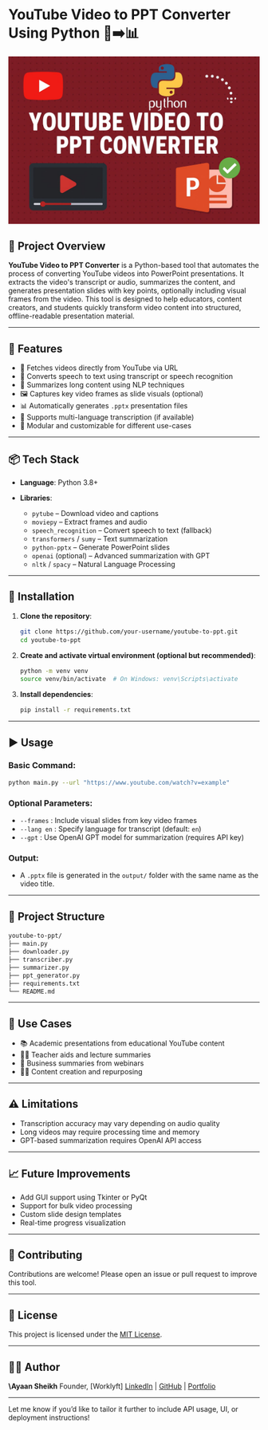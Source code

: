 
# YouTube Video to PPT Converter Using Python 🎥➡️📊

![YputubeToPPT Banner](https://github.com/Ayaan-Sk/Youtube-Video-to-PPT-Converter/blob/0fef14fd9ff5f11b7f6d01fa79d77feec54a2567/WhatsApp%20Image%202025-05-16%20at%2023.26.09_5d2d1e4c.jpg)

## 🚀 Project Overview

**YouTube Video to PPT Converter** is a Python-based tool that automates the process of converting YouTube videos into PowerPoint presentations. It extracts the video's transcript or audio, summarizes the content, and generates presentation slides with key points, optionally including visual frames from the video. This tool is designed to help educators, content creators, and students quickly transform video content into structured, offline-readable presentation material.

---

## 🧰 Features

* 🔗 Fetches videos directly from YouTube via URL
* 📝 Converts speech to text using transcript or speech recognition
* 🧠 Summarizes long content using NLP techniques
* 🖼️ Captures key video frames as slide visuals (optional)
* 📊 Automatically generates `.pptx` presentation files
* 💬 Supports multi-language transcription (if available)
* 🧪 Modular and customizable for different use-cases

---

## 📦 Tech Stack

* **Language**: Python 3.8+
* **Libraries**:

  * `pytube` – Download video and captions
  * `moviepy` – Extract frames and audio
  * `speech_recognition` – Convert speech to text (fallback)
  * `transformers` / `sumy` – Text summarization
  * `python-pptx` – Generate PowerPoint slides
  * `openai` (optional) – Advanced summarization with GPT
  * `nltk` / `spacy` – Natural Language Processing

---

## 🔧 Installation

1. **Clone the repository**:

   ```bash
   git clone https://github.com/your-username/youtube-to-ppt.git
   cd youtube-to-ppt
   ```

2. **Create and activate virtual environment (optional but recommended)**:

   ```bash
   python -m venv venv
   source venv/bin/activate  # On Windows: venv\Scripts\activate
   ```

3. **Install dependencies**:

   ```bash
   pip install -r requirements.txt
   ```

---

## ▶️ Usage

### Basic Command:

```bash
python main.py --url "https://www.youtube.com/watch?v=example"
```

### Optional Parameters:

* `--frames` : Include visual slides from key video frames
* `--lang en` : Specify language for transcript (default: `en`)
* `--gpt` : Use OpenAI GPT model for summarization (requires API key)

### Output:

* A `.pptx` file is generated in the `output/` folder with the same name as the video title.

---

## 📁 Project Structure

```
youtube-to-ppt/
├── main.py
├── downloader.py
├── transcriber.py
├── summarizer.py
├── ppt_generator.py
├── requirements.txt
└── README.md
```

---

## 📌 Use Cases

* 📚 Academic presentations from educational YouTube content
* 🧑‍🏫 Teacher aids and lecture summaries
* 💼 Business summaries from webinars
* 👩‍💻 Content creation and repurposing

---

## ⚠️ Limitations

* Transcription accuracy may vary depending on audio quality
* Long videos may require processing time and memory
* GPT-based summarization requires OpenAI API access

---

## 📈 Future Improvements

* Add GUI support using Tkinter or PyQt
* Support for bulk video processing
* Custom slide design templates
* Real-time progress visualization

---

## 🤝 Contributing

Contributions are welcome! Please open an issue or pull request to improve this tool.

---

## 📜 License

This project is licensed under the [MIT License](LICENSE).

---

## 👨‍💻 Author

**\Ayaan Sheikh**
Founder, \[Worklyft]
[LinkedIn](https://linkedin.com/in/mdayaansheikh) | [GitHub](https://github.com/Ayaan-sk) | [Portfolio](https://yourwebsite.com)

---

Let me know if you’d like to tailor it further to include API usage, UI, or deployment instructions!
